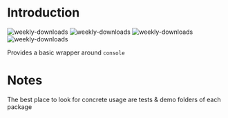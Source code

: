 # Introduction
![weekly-downloads](https://badgen.net/npm/v/@matechs/console)
![weekly-downloads](https://badgen.net/npm/dw/@matechs/console)
![weekly-downloads](https://badgen.net/npm/dm/@matechs/console)
![weekly-downloads](https://badgen.net/npm/dy/@matechs/console)

Provides a basic wrapper around `console`

# Notes
The best place to look for concrete usage are tests & demo folders of each package